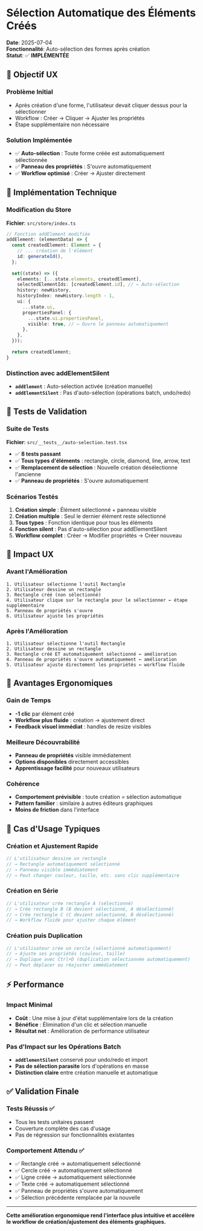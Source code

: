 # Sélection Automatique des Éléments Créés

**Date**: 2025-07-04  
**Fonctionnalité**: Auto-sélection des formes après création  
**Statut**: ✅ **IMPLÉMENTÉE**

## 🎯 Objectif UX

### Problème Initial
- Après création d'une forme, l'utilisateur devait cliquer dessus pour la sélectionner
- Workflow : Créer → Cliquer → Ajuster les propriétés
- Étape supplémentaire non nécessaire

### Solution Implémentée  
- ✅ **Auto-sélection** : Toute forme créée est automatiquement sélectionnée
- ✅ **Panneau des propriétés** : S'ouvre automatiquement
- ✅ **Workflow optimisé** : Créer → Ajuster directement

## 🔧 Implémentation Technique

### Modification du Store
**Fichier**: `src/store/index.ts`

```typescript
// Fonction addElement modifiée
addElement: (elementData) => {
  const createdElement: Element = {
    // ... création de l'élément
    id: generateId(),
  };
  
  set((state) => ({
    elements: [...state.elements, createdElement],
    selectedElementIds: [createdElement.id], // ← Auto-sélection
    history: newHistory,
    historyIndex: newHistory.length - 1,
    ui: {
      ...state.ui,
      propertiesPanel: {
        ...state.ui.propertiesPanel,
        visible: true, // ← Ouvre le panneau automatiquement
      },
    },
  }));
  
  return createdElement;
}
```

### Distinction avec addElementSilent
- **`addElement`** : Auto-sélection activée (création manuelle)
- **`addElementSilent`** : Pas d'auto-sélection (opérations batch, undo/redo)

## 🧪 Tests de Validation

### Suite de Tests
**Fichier**: `src/__tests__/auto-selection.test.tsx`
- ✅ **8 tests passant**
- ✅ **Tous types d'éléments** : rectangle, circle, diamond, line, arrow, text
- ✅ **Remplacement de sélection** : Nouvelle création désélectionne l'ancienne
- ✅ **Panneau de propriétés** : S'ouvre automatiquement

### Scénarios Testés
1. **Création simple** : Élément sélectionné + panneau visible
2. **Création multiple** : Seul le dernier élément reste sélectionné  
3. **Tous types** : Fonction identique pour tous les éléments
4. **Fonction silent** : Pas d'auto-sélection pour addElementSilent
5. **Workflow complet** : Créer → Modifier propriétés → Créer nouveau

## 📱 Impact UX

### Avant l'Amélioration
```
1. Utilisateur sélectionne l'outil Rectangle
2. Utilisateur dessine un rectangle  
3. Rectangle créé (non sélectionné)
4. Utilisateur clique sur le rectangle pour le sélectionner ← étape supplémentaire
5. Panneau de propriétés s'ouvre
6. Utilisateur ajuste les propriétés
```

### Après l'Amélioration
```
1. Utilisateur sélectionne l'outil Rectangle  
2. Utilisateur dessine un rectangle
3. Rectangle créé ET automatiquement sélectionné ← amélioration
4. Panneau de propriétés s'ouvre automatiquement ← amélioration  
5. Utilisateur ajuste directement les propriétés ← workflow fluide
```

## 🎨 Avantages Ergonomiques

### Gain de Temps
- **-1 clic** par élément créé
- **Workflow plus fluide** : création → ajustement direct
- **Feedback visuel immédiat** : handles de resize visibles

### Meilleure Découvrabilité
- **Panneau de propriétés** visible immédiatement
- **Options disponibles** directement accessibles
- **Apprentissage facilité** pour nouveaux utilisateurs

### Cohérence
- **Comportement prévisible** : toute création = sélection automatique
- **Pattern familier** : similaire à autres éditeurs graphiques
- **Moins de friction** dans l'interface

## 🔄 Cas d'Usage Typiques

### Création et Ajustement Rapide
```typescript
// L'utilisateur dessine un rectangle
// → Rectangle automatiquement sélectionné
// → Panneau visible immédiatement
// → Peut changer couleur, taille, etc. sans clic supplémentaire
```

### Création en Série
```typescript
// L'utilisateur crée rectangle A (sélectionné)
// → Crée rectangle B (B devient sélectionné, A désélectionné)  
// → Crée rectangle C (C devient sélectionné, B désélectionné)
// → Workflow fluide pour ajuster chaque élément
```

### Création puis Duplication
```typescript
// L'utilisateur crée un cercle (sélectionné automatiquement)
// → Ajuste ses propriétés (couleur, taille)
// → Duplique avec Ctrl+D (duplication sélectionnée automatiquement)
// → Peut déplacer ou réajuster immédiatement
```

## ⚡ Performance

### Impact Minimal
- **Coût** : Une mise à jour d'état supplémentaire lors de la création
- **Bénéfice** : Élimination d'un clic et sélection manuelle
- **Résultat net** : Amélioration de performance utilisateur

### Pas d'Impact sur les Opérations Batch
- **`addElementSilent`** conservé pour undo/redo et import
- **Pas de sélection parasite** lors d'opérations en masse
- **Distinction claire** entre création manuelle et automatique

## ✅ Validation Finale

### Tests Réussis ✅
- Tous les tests unitaires passent
- Couverture complète des cas d'usage
- Pas de régression sur fonctionnalités existantes

### Comportement Attendu ✅ 
- ✅ Rectangle créé → automatiquement sélectionné
- ✅ Cercle créé → automatiquement sélectionné  
- ✅ Ligne créée → automatiquement sélectionnée
- ✅ Texte créé → automatiquement sélectionné
- ✅ Panneau de propriétés s'ouvre automatiquement
- ✅ Sélection précédente remplacée par la nouvelle

---

**Cette amélioration ergonomique rend l'interface plus intuitive et accélère le workflow de création/ajustement des éléments graphiques.**